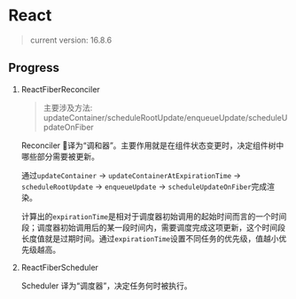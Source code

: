 # React

> current version: 16.8.6

## Progress

1. ReactFiberReconciler

    > 主要涉及方法: updateContainer/scheduleRootUpdate/enqueueUpdate/scheduleUpdateOnFiber

    Reconciler 译为“调和器”。主要作用就是在组件状态变更时，决定组件树中哪些部分需要被更新。

    通过`updateContainer` -> `updateContainerAtExpirationTime` -> `scheduleRootUpdate` -> `enqueueUpdate` -> `scheduleUpdateOnFiber`完成渲染。

    计算出的`expirationTime`是相对于调度器初始调用的起始时间而言的一个时间段；调度器初始调用后的某一段时间内，需要调度完成这项更新，这个时间段长度值就是过期时间。通过`expirationTime`设置不同任务的优先级，值越小优先级越高。

2. ReactFiberScheduler

    Scheduler 译为“调度器”，决定任务何时被执行。
